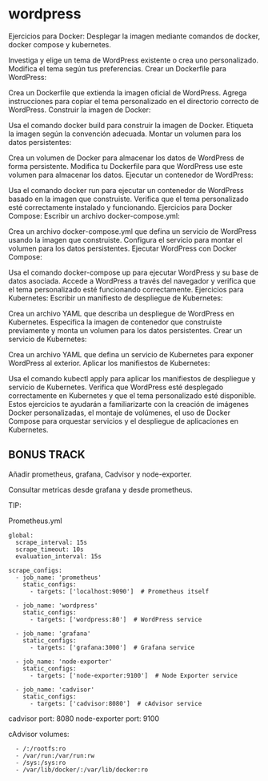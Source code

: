 # wordpress
Ejercicios para Docker:
Desplegar la imagen mediante comandos de docker, docker compose y kubernetes.

Investiga y elige un tema de WordPress existente o crea uno personalizado.
Modifica el tema según tus preferencias.
Crear un Dockerfile para WordPress:

Crea un Dockerfile que extienda la imagen oficial de WordPress.
Agrega instrucciones para copiar el tema personalizado en el directorio correcto de WordPress.
Construir la imagen de Docker:

Usa el comando docker build para construir la imagen de Docker.
Etiqueta la imagen según la convención adecuada.
Montar un volumen para los datos persistentes:

Crea un volumen de Docker para almacenar los datos de WordPress de forma persistente.
Modifica tu Dockerfile para que WordPress use este volumen para almacenar los datos.
Ejecutar un contenedor de WordPress:

Usa el comando docker run para ejecutar un contenedor de WordPress basado en la imagen que construiste.
Verifica que el tema personalizado esté correctamente instalado y funcionando.
Ejercicios para Docker Compose:
Escribir un archivo docker-compose.yml:

Crea un archivo docker-compose.yml que defina un servicio de WordPress usando la imagen que construiste.
Configura el servicio para montar el volumen para los datos persistentes.
Ejecutar WordPress con Docker Compose:

Usa el comando docker-compose up para ejecutar WordPress y su base de datos asociada.
Accede a WordPress a través del navegador y verifica que el tema personalizado esté funcionando correctamente.
Ejercicios para Kubernetes:
Escribir un manifiesto de despliegue de Kubernetes:

Crea un archivo YAML que describa un despliegue de WordPress en Kubernetes.
Especifica la imagen de contenedor que construiste previamente y monta un volumen para los datos persistentes.
Crear un servicio de Kubernetes:

Crea un archivo YAML que defina un servicio de Kubernetes para exponer WordPress al exterior.
Aplicar los manifiestos de Kubernetes:

Usa el comando kubectl apply para aplicar los manifiestos de despliegue y servicio de Kubernetes.
Verifica que WordPress esté desplegado correctamente en Kubernetes y que el tema personalizado esté disponible.
Estos ejercicios te ayudarán a familiarizarte con la creación de imágenes Docker personalizadas, el montaje de volúmenes, el uso de Docker Compose para orquestar servicios y el despliegue de aplicaciones en Kubernetes.



## BONUS TRACK

Añadir prometheus, grafana, Cadvisor y node-exporter.

Consultar metricas desde grafana y desde prometheus.

TIP: 

Prometheus.yml
```
global:
  scrape_interval: 15s
  scrape_timeout: 10s
  evaluation_interval: 15s

scrape_configs:
  - job_name: 'prometheus'
    static_configs:
      - targets: ['localhost:9090']  # Prometheus itself

  - job_name: 'wordpress'
    static_configs:
      - targets: ['wordpress:80']  # WordPress service

  - job_name: 'grafana'
    static_configs:
      - targets: ['grafana:3000']  # Grafana service

  - job_name: 'node-exporter'
    static_configs:
      - targets: ['node-exporter:9100']  # Node Exporter service

  - job_name: 'cadvisor'
    static_configs:
      - targets: ['cadvisor:8080']  # cAdvisor service

```
cadvisor port: 8080
node-exporter port: 9100

cAdvisor volumes:

      - /:/rootfs:ro
      - /var/run:/var/run:rw
      - /sys:/sys:ro
      - /var/lib/docker/:/var/lib/docker:ro

